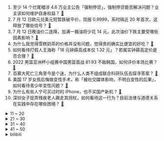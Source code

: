 1. 至少 14 个烂尾楼涉 4.6 万业主公告「强制停贷」，强制停贷能否解决问题？业主该如何维护自身权益？ [:link:](https://www.zhihu.com/question/542886526)
2. 7 月 12 日欧元兑美元短暂跌破平价，现报 0.9999，系时隔近 20 年首次，这释放了哪些信号？ [:link:](https://www.zhihu.com/question/542916291)
3. 7 月 12 日晚油价二连降，加满一箱油将少花 14 元，此次油价下跌主要受哪些因素影响？ [:link:](https://www.zhihu.com/question/542910411)
4. 为什么我觉得雪糕奶茶的价格并没有问题，觉得贵的确实比便宜的好吃？ [:link:](https://www.zhihu.com/question/541345025)
5. 如何看待打假人王海称「18 元钟薛高成本仅 1.32 元」？若属实钟薛高定价是否合理？ [:link:](https://www.zhihu.com/question/542909123)
6. 2022 男篮亚洲杯小组赛中国男篮首战 81:93 不敌韩国，如何评价本场比赛？ [:link:](https://www.zhihu.com/question/542943589)
7. 百慕大死亡三角至今是个迷，为什么人类不组成联合科研队伍去探寻答案？ [:link:](https://www.zhihu.com/question/540352450)
8. 美国 17 岁女孩后悔做变性手术，称「被社交媒体影响，不明白变性的后果」，如何看待青少年变性问题？ [:link:](https://www.zhihu.com/question/542881670)
9. 为什么有些人宁可买过时的 iPhone，也不买国产新机？ [:link:](https://www.zhihu.com/question/542772094)
10. 深圳女子捉弄残疾老人踢走其拐杖，如何看待这一行为？目前法律与道德关系在实践中存在哪些困境？ [:link:](https://www.zhihu.com/question/542659734)
<details>
<summary>11 ~ 20</summary>

11. 广东女子被辞后写小作文称上司性骚扰，法院称该女子无任何证据，书面赔礼道歉，如何从法律角度解读此案件？ [:link:](https://www.zhihu.com/question/542708911)
12. 如果能考上公务员，你愿意一辈子在异地乡镇呆着吗？ [:link:](https://www.zhihu.com/question/542187635)
13. 喜欢和合适哪一个重要? [:link:](https://www.zhihu.com/question/537255272)
14. 为什么港片中廉政公署最后抓人需要用水警？黑帮为什么不把水警一起贿赂？水警到底是什么来头？ [:link:](https://www.zhihu.com/question/466533993)
15. 网传疑似上海中考数学某试题泄题，上海市教育考试院回应「已报案」，具体情况如何？ [:link:](https://www.zhihu.com/question/542935293)
16. 上海倡议「做好 14 天左右食品和医药储备」，居委会回应「属友情提示」，如何看待和解读此项倡议？ [:link:](https://www.zhihu.com/question/542894052)
17. 北京中关村退租潮已造成超10万平方米办公楼面积空置，主要问题出在哪里？中关村还能否回到之前的景象？ [:link:](https://www.zhihu.com/question/542595888)
18. 中方回应斯里兰卡涉华债务，称支持有关金融机构同斯方协商，寻求妥善解决，有哪些信息值得关注？ [:link:](https://www.zhihu.com/question/542929951)
19. 如何看待 WPS 被曝会删除用户本地文件，真实情况如何？ [:link:](https://www.zhihu.com/question/542699334)
20. 为什么《英雄联盟》职业比赛选手拿到一个人头就感觉他「好肥」？ [:link:](https://www.zhihu.com/question/540821748)
</details>
<details>
<summary>21 ~ 30</summary>

21. 如果有家公司给你 4300 的工资，每天闲得发慌，朝九晚六，周末双休，你能坚持多久？ [:link:](https://www.zhihu.com/question/523434589)
22. 人体有什么冷知识吗？ [:link:](https://www.zhihu.com/question/340063209)
23. 印度首艘国产航母「维克兰特」完成第四次海试，计划 8 月服役，还有哪些信息值得关注？ [:link:](https://www.zhihu.com/question/542711898)
24. 买房后你快乐吗？ [:link:](https://www.zhihu.com/question/386034543)
25. 尤文图斯官宣曼联中场博格巴回归，将身披 10 号球衣，如何评价这笔转会？ [:link:](https://www.zhihu.com/question/542728876)
26. Python 做数据分析明明更快，为什么大部分人学 Excel，不学 Python？ [:link:](https://www.zhihu.com/question/536650487)
27. 能分享一下你的暗恋故事吗？ [:link:](https://www.zhihu.com/question/475747410)
28. 为什么奥特曼这么火且持久？ [:link:](https://www.zhihu.com/question/20352887)
29. 韦伯望远镜首张星系团全彩图像公布，这张照片对人类而言意味着什么？耗费如此巨大值得吗？ [:link:](https://www.zhihu.com/question/542769900)
30. 《乘风破浪》于文文组演绎歌曲《佳人》，全员旗袍造型，你觉得好看吗？褪去舞台光环，现实中怎么穿好旗袍？ [:link:](https://www.zhihu.com/question/541416568)
</details>
<details>
<summary>31 ~ 40</summary>

31. 四川平武遭遇暴雨突袭，已造成 2 人死亡 4 人失联，目前当地情况如何？面对暴雨天气有哪些防范措施？ [:link:](https://www.zhihu.com/question/542880419)
32. 为什么沈阳没有成为热门旅行目的地？ [:link:](https://www.zhihu.com/question/541837512)
33. 为什么人的主观意识无法控制入睡？ [:link:](https://www.zhihu.com/question/541000689)
34. 国内和国外的可口可乐，口味上有何差别？为什么会有差别？ [:link:](https://www.zhihu.com/question/542235779)
35. 真实的枪战和电视里的有多大区别？ [:link:](https://www.zhihu.com/question/24986877)
36. 考研从暑假开始还来得及吗？ [:link:](https://www.zhihu.com/question/330601642)
37. 2022 LPL 夏季赛RNG 2:1 WE，如何评价这场比赛？ [:link:](https://www.zhihu.com/question/542901375)
38. 如何将摄影技术真的提高一个水平呢？ [:link:](https://www.zhihu.com/question/541769717)
39. 对于现在的你来说，读书的意义是什么？ [:link:](https://www.zhihu.com/question/542789332)
40. 看完恐怖电影《咒》后，感觉被「大黑佛母」缠上了，我应该如何自救? [:link:](https://www.zhihu.com/question/542486232)
</details>
<details>
<summary>41 ~ 50</summary>

41. 如何看待乐视回应员工躺平，称「公司没有 996，没有拖欠过员工工资和社保」，乐视目前主要靠什么盈利？ [:link:](https://www.zhihu.com/question/542904601)
42. 以色列人与犹太人有什么区别？ [:link:](https://www.zhihu.com/question/60205425)
43. 现在高三了，努力还有机会吗? [:link:](https://www.zhihu.com/question/542770080)
44. 如何看待媒体称「韩国正计划向美军出口武器」？韩国军工实力如何？ [:link:](https://www.zhihu.com/question/542913124)
45. 推特正式起诉马斯克，迫使其完成 440 亿美元对推特的收购，案件后续会如何发展？推特胜诉可能性大吗？ [:link:](https://www.zhihu.com/question/543000090)
46. 浙江多地现中暑患者，多人确诊热射病已有死亡病例，南京、四川有人确诊，热射病是怎么回事？如何预防与治疗？ [:link:](https://www.zhihu.com/question/542910685)
47. 日媒报道尼康将停止开发单反相机，未来将专注于无反相机的开发，什么是无反相机？反映哪些行业趋势？ [:link:](https://www.zhihu.com/question/542916457)
48. 在简谐运动中，由动力学方程 F＝-kx 可以推导出运动学方程 x＝Asin(ωt＋φ) 吗？ [:link:](https://www.zhihu.com/question/415838838)
49. 努力学习目前还是普通家庭孩子的唯一出路吗？ [:link:](https://www.zhihu.com/question/542691263)
50. 上个专科还是出去打工? [:link:](https://www.zhihu.com/question/542771754)
</details><details>
<summary>bilibili</summary>

1. 《原神·提瓦特篇》幕间PV-「冬夜愚戏」 [:link:](//www.bilibili.com/video/BV1mB4y1e7Lh)
2. 这次不用绑架小猫，直接楼下捡了一个品种猫 [:link:](//www.bilibili.com/video/BV11V4y1n7xY)
3. 坤 坤 大 战 三 浦 [:link:](//www.bilibili.com/video/BV1p94y197jR)
4. 泰国巨型皮皮虾好吃干净又卫生 [:link:](//www.bilibili.com/video/BV1fa411D7U6)
5. （国风cos贵妃）～偶遇(cos美国队长) [:link:](//www.bilibili.com/video/BV18r4y1u7zJ)
6. 雨林故事，建议握紧手机后食用！ [:link:](//www.bilibili.com/video/BV1D34y1n7Bw)
7. ⚡领 导 讲 话⚡ [:link:](//www.bilibili.com/video/BV1La41197wZ)
8. 360s 趁  晚上人少 [:link:](//www.bilibili.com/video/BV1RT411E7mF)
9. 这个游戏出现在21世纪还是太早了 [:link:](//www.bilibili.com/video/BV1cW4y1m7Du)
10. 【电工版】《危险派对》粒粒编舞翻跳，高压危险！！高压危险！！ [:link:](//www.bilibili.com/video/BV1ur4y1E7H8)
<details>
<summary>11 ~ 20</summary>

11. 我的世界大佬级主播离世....我希望你们知道他... [:link:](//www.bilibili.com/video/BV14B4y1e7gg)
12. 谋 权 篡 位（番外篇①） [:link:](//www.bilibili.com/video/BV1aG411W7zm)
13. 可能随手一扔，就是“我们”的一生。 [:link:](//www.bilibili.com/video/BV1KS4y1H7Tp)
14. 鸡 腿 天 花 板 [:link:](//www.bilibili.com/video/BV1ue4y1R7ux)
15. 【全程高能】《最伟大的郎朗上头》？！太离谱了！ [:link:](//www.bilibili.com/video/BV1CT411g7YH)
16. 【最伟大的作品】音画同步率高达99.99999% [:link:](//www.bilibili.com/video/BV1DZ4y1a7fD)
17. 我承认我很急！我急着去至冬开会！！ [:link:](//www.bilibili.com/video/BV1qf4y1d7NK)
18. 碳水杀手：这鸡蛋饼有点离谱了... [:link:](//www.bilibili.com/video/BV1pt4y147w9)
19. 守规矩的人最受欺负 [:link:](//www.bilibili.com/video/BV173411c754)
20. 柯基的“断尾“，应该禁止了！ [:link:](//www.bilibili.com/video/BV1F34y1W7VM)
</details>
<details>
<summary>21 ~ 30</summary>

21. 【Luca Kaneshiro Cover】フォニイ (phony) [:link:](//www.bilibili.com/video/BV1te4y1R7Av)
22. 你们愚人众长那么好看干什么，我真的没钱啦 [:link:](//www.bilibili.com/video/BV1cN4y1u7Vs)
23. 老爸的自信，其实来源于老妈对他的爱。 [:link:](//www.bilibili.com/video/BV16N4y1M7ND)
24. 眼 睛 大 也 不 错 [:link:](//www.bilibili.com/video/BV1P3411c7hh)
25. 【才浅X范十三】剑客与铸剑师终极联动！燃烧的心灵！浪漫的青春！ [:link:](//www.bilibili.com/video/BV1HN4y1M7Lg)
26. 算你厉害 [:link:](//www.bilibili.com/video/BV1L34y1H7gq)
27. 《第1829-1830个星星小人》爷爷的猫和狗 [:link:](//www.bilibili.com/video/BV1FB4y1v7vj)
28. 【说唱】我去了一家酒馆，没想到… [:link:](//www.bilibili.com/video/BV1CB4y1e7AK)
29. 每多一个人知道这个炸鸡粉，世上就少一家炸鸡店！ [:link:](//www.bilibili.com/video/BV1oB4y1e7xr)
30. 扬子鳄的一天 [:link:](//www.bilibili.com/video/BV13e4y1R7AV)
</details>
<details>
<summary>31 ~ 40</summary>

31. 【俄罗斯街拍P11】眼神即是故事 | Semkavkvadrate [:link:](//www.bilibili.com/video/BV1HV4y1n74a)
32. 《 跟 风 椰 子 油 》 [:link:](//www.bilibili.com/video/BV1TG411s7Cg)
33. [搬运自油管] SilverTatsu 俄语配音版 幕间PV-「冬夜愚戏」 [:link:](//www.bilibili.com/video/BV1AT411J71L)
34. 把一整只鸡肉全拆光，只啃骨头也贼香！ [:link:](//www.bilibili.com/video/BV1at4y1b7V7)
35. 【时代少年团】《时代夏令营》未播花絮01 [:link:](//www.bilibili.com/video/BV1TW4y1m7Si)
36. 手绘226张！哇酷哇酷 [:link:](//www.bilibili.com/video/BV18a411n7AY)
37. 《灰色轨迹》+《大地》-beyond [:link:](//www.bilibili.com/video/BV1HW4y1S7cz)
38. 第二回：面果工匠显神通毫无保留，义父侯师开眼界赞不绝口 [:link:](//www.bilibili.com/video/BV1CW4y1U7hx)
39. 课 堂 请 勿 对 对 子【全新季】！！！ [:link:](//www.bilibili.com/video/BV1sW4y1U7au)
40. ⚡ 最 逆 天 的 作 品 ⚡ [:link:](//www.bilibili.com/video/BV1d34y1p7qS)
</details>
<details>
<summary>41 ~ 50</summary>

41. 雪 王 摇 摇 乐 [:link:](//www.bilibili.com/video/BV1mv4y1T7cD)
42. 当搞笑女第一次尝试可爱宅舞..... [:link:](//www.bilibili.com/video/BV16Z4y1Y7qp)
43. ⚡️离谱！华语乐坛《最伟大的作品》！⚡️ [:link:](//www.bilibili.com/video/BV1hT411g7po)
44. 糖 逗 人 [:link:](//www.bilibili.com/video/BV1G34y1H7QZ)
45. 【原神】提瓦特篇·幕间PV-「众愚吃席」「冬夜愚戏」 [:link:](//www.bilibili.com/video/BV1mT411g7kN)
46. 扬子鳄：555，今天的田螺好硬…… [:link:](//www.bilibili.com/video/BV15S4y1J7iF)
47. 【翻唱】Shadow of the Sun - Max Elto [:link:](//www.bilibili.com/video/BV1ZG411W7qg)
48. 全是帅哥！久违的不心动挑战来了！ [:link:](//www.bilibili.com/video/BV1aW4y1U7Z8)
49. 《  菇  勇  者  》 [:link:](//www.bilibili.com/video/BV1AY4y177m1)
50. 《小陈总之b站十万奖牌开箱》 [:link:](//www.bilibili.com/video/BV1ES4y1J7UX)
</details>
<details>
<summary>51 ~ 60</summary>

51. 主人，原谅我的失控 [:link:](//www.bilibili.com/video/BV1wa411Q7N6)
52. 这才是《最伟大的作品》新版MV！！！【周星驰/周杰伦】 [:link:](//www.bilibili.com/video/BV1jt4y147PY)
53. 把智商开发到极致，这才是MC的真正玩法！ [:link:](//www.bilibili.com/video/BV1iN4y1u7ga)
54. 教你得到一杯满怒气柠檬茶 [:link:](//www.bilibili.com/video/BV1W94y197E4)
55. 【半佛】不要把房子的价值当成自己的。 [:link:](//www.bilibili.com/video/BV1RY4y1E7MJ)
56. 刘一肘 春水锅贴    厨子探店¥143 [:link:](//www.bilibili.com/video/BV1iN4y1M7nf)
57. 至此，十一位愚人众执行官全部登场 [:link:](//www.bilibili.com/video/BV1cG411s7ak)
58. 《你不李姐 姐不理你》 [:link:](//www.bilibili.com/video/BV11B4y1e7uC)
59. 没人能笑着从这个故事里走出来！！ [:link:](//www.bilibili.com/video/BV1Wa411n7Bh)
60. 你知道为什么市面上购买不到军用压缩饼干吗？ [:link:](//www.bilibili.com/video/BV1L94y197m7)
</details>
<details>
<summary>61 ~ 70</summary>

61. 当高考生帮英国高中生写数学 [:link:](//www.bilibili.com/video/BV1j94y197Ww)
62. 我 真 可 爱 [:link:](//www.bilibili.com/video/BV13W4y1S7Sx)
63. 三个星期实现了《锦鲤玉扇》的开扇动画，第一次画会动的水。 [:link:](//www.bilibili.com/video/BV19Y4y1E7zE)
64. 敌人：别拔我弹匣了呜呜呜！！！ [:link:](//www.bilibili.com/video/BV1oV4y1J73Y)
65. 老奶奶送完雪糕，潇洒一脚油门离去 [:link:](//www.bilibili.com/video/BV13W4y1S7UQ)
66. 当你有一些手欠的艺术家朋友 [:link:](//www.bilibili.com/video/BV1ET411g7xU)
67. 【沙雕说唱】听说rapper从来不听周杰伦，更不会听《最伟大的作品》，更不会翻唱周杰伦经典歌曲串烧 [:link:](//www.bilibili.com/video/BV1at4y1b7Rj)
68. 挑战周杰伦的绝活？传说中的三键成曲！！！ [:link:](//www.bilibili.com/video/BV1VY4y1J7oX)
69. 原神新PV全员谜语人？逐帧分析鸭鸭你翻译翻译！ [:link:](//www.bilibili.com/video/BV1EW4y1S7eQ)
70. 极限爆改！双路3090Ti饮水机电脑！千瓦级功耗游戏烧水两不误！【科技达B站限定抽奖】 [:link:](//www.bilibili.com/video/BV1o94y1X71N)
</details>
<details>
<summary>71 ~ 80</summary>

71. 【三国杀X京剧】这一封书信来得巧！国潮京剧《新定军山》致敬经典 [:link:](//www.bilibili.com/video/BV1ka411D7wc)
72. [试听]hanser首张个人专辑《一抹憨色》 [:link:](//www.bilibili.com/video/BV1Ct4y1b7oi)
73. 教你一个坏招 但起码有用 [:link:](//www.bilibili.com/video/BV1xN4y1u7Vf)
74. 我不小心闯到了异世界！！ [:link:](//www.bilibili.com/video/BV1cV4y1H7xr)
75. 嘎子，再偷下去就真的不礼貌了！！！ [:link:](//www.bilibili.com/video/BV1UB4y1H7nN)
76. 男友为了搞定未来岳父不惜掏空钱包 [:link:](//www.bilibili.com/video/BV1a3411c7G6)
77. 【翻唱】树叶 - 我不配 [:link:](//www.bilibili.com/video/BV1yB4y1h7Sw)
78. 《 卧 龙 凤 雏 》 [:link:](//www.bilibili.com/video/BV13W4y1S718)
79. 《Celebrity》iu-A调220707+简谱 [:link:](//www.bilibili.com/video/BV1Tv4y1M7Jv)
80. 【最伟大的作品 | 官方MV 】周杰伦 化身时空旅人与艺术家们相遇 [:link:](//www.bilibili.com/video/BV1ua411p7iA)
</details>
<details>
<summary>81 ~ 90</summary>

81. 这只狗八岁了？快挂了吧！？？？ [:link:](//www.bilibili.com/video/BV1M94y197Jg)
82. 【原神剧场】星光璀璨！最佳主角竟然是……？ [:link:](//www.bilibili.com/video/BV1qU4y1D7Ch)
83. “我也不知道什么是爱，就是那段时间和你在一起都会偷偷的笑。” [:link:](//www.bilibili.com/video/BV1rB4y1h7N1)
84. 网友们送的东西有点太夸张了吧……小孩子用不上吧？ [:link:](//www.bilibili.com/video/BV1iV4y1n7q6)
85. “走得远比走得快重要”，这是一句受伤后才懂得的话。 [:link:](//www.bilibili.com/video/BV1UB4y1i79a)
86. 江苏惊现“半边天”，这天空是没加载出来吗，网友：卡bug了 [:link:](//www.bilibili.com/video/BV1DB4y1H7Ku)
87. 【鉴定热门】男孩子的智力和父亲没有一点关系？蟑螂没了头还能活7天？ [:link:](//www.bilibili.com/video/BV1994y1X7Ya)
88. 【许嵩】X【天谕手游】盟友主题曲《天知道》 [:link:](//www.bilibili.com/video/BV1Wr4y1E7wR)
89. 友情提示：本期视频仅是一个友情提示 [:link:](//www.bilibili.com/video/BV1Qr4y177SR)
90. 热血紫罗兰！宁艺卓新曲《Girls》舞台4K直拍 [:link:](//www.bilibili.com/video/BV1pe4y1R7YS)
</details>
<details>
<summary>91 ~ 100</summary>

91. （爆汁鸡翅虾滑）一道厨房小白不能错过的美食！ [:link:](//www.bilibili.com/video/BV13Y4y1779K)
92. 《 这 暑 假 ！不 放 也 罢 ！！！》 [:link:](//www.bilibili.com/video/BV1Za411D7P5)
93. 当我的世界出现了整整「八个维度」？？！ [:link:](//www.bilibili.com/video/BV1XG411W7cP)
94. 【师生对线】表弟升学了，得教下他上课打游戏的一些常识 [:link:](//www.bilibili.com/video/BV1df4y1d75o)
95. “可惜你不看火影，也不明白这个视频的分量......” [:link:](//www.bilibili.com/video/BV1k94y1X7hS)
96. 国外专业音乐人如何评价周杰伦《最伟大的作品》？ [:link:](//www.bilibili.com/video/BV1oV4y1J7k3)
97. 大堂经理和老板司机的恩怨 [:link:](//www.bilibili.com/video/BV16f4y1d78F)
98. 《他很菜 但他好有礼貌》 [:link:](//www.bilibili.com/video/BV1DV4y1n7xU)
99. 捡了只保护动物 [:link:](//www.bilibili.com/video/BV1394y1974U)
100. 最 伟 大 的 歌 姬 [:link:](//www.bilibili.com/video/BV1Xf4y1d7hA)
</details></details>